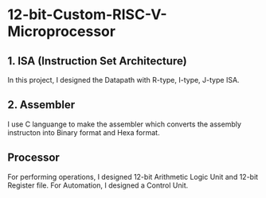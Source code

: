 # 12-bit-Custom-RISC-V-Microprocessor

## 1. ISA (Instruction Set Architecture)
  In this project, I designed the Datapath with R-type, I-type, J-type ISA.
 
## 2. Assembler
  I use C languange to make the assembler which converts the assembly instructon into Binary format and Hexa format.
  
## Processor
  For performing operations, I designed 12-bit Arithmetic Logic Unit and 12-bit Register file.
  For Automation, I designed a Control Unit.

  
